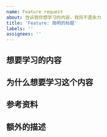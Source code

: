 ```yaml
---
name: Feature request
about: 告诉我你想学习的内容，我将不遗余力
title: 'Feature: 简明的标题'
labels: ''
assignees: ''
---
```


## 想要学习的内容

<!-- 简述你想要学习的内容主题。 -->

## 为什么想要学习这个内容

<!-- 不负青春，想清楚这一点会让你避免盲目学习，浪费时间精力。 -->

## 参考资料

<!-- 如果可以的话，请给我点参考资料，这将帮助我更快的提供该内容。 -->

## 额外的描述

<!-- 其他任何有关的描述，尽量详细。 -->
